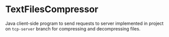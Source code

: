 # TextFilesCompressor
Java client-side program to send requests to server implemented in project on `tcp-server` branch for compressing and decompressing files.
